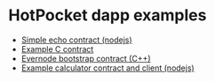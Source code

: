 # HotPocket dapp examples

- [Simple echo contract (nodejs)](https://github.com/EvernodeXRPL/hp-nodejs-contract/blob/main/example/echo-contract.js)
- [Example C contract](https://github.com/EvernodeXRPL/hp-c-contract/blob/main/example_contract.c)
- [Evernode bootstrap contract (C++)](https://github.com/EvernodeXRPL/evernode-bootstrap-contract)
- [Example calculator contract and client (nodejs)](https://github.com/EvernodeXRPL/example-calculator-contract)